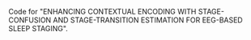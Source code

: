 Code for "ENHANCING CONTEXTUAL ENCODING WITH STAGE-CONFUSION AND STAGE-TRANSITION ESTIMATION FOR EEG-BASED SLEEP STAGING".
